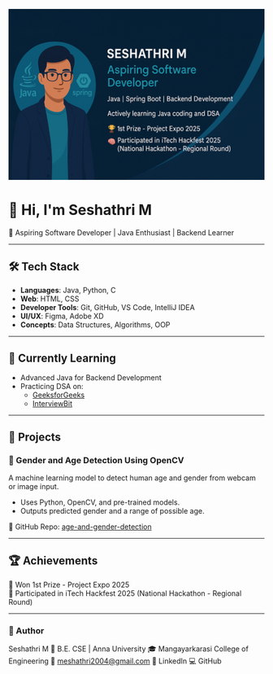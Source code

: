 ![Seshathri M Banner](./seshathri-banner.png)

# 👋 Hi, I'm Seshathri M

🎯 Aspiring Software Developer | Java Enthusiast | Backend Learner

---

## 🛠️ Tech Stack

- **Languages**: Java, Python, C  
- **Web**: HTML, CSS  
- **Developer Tools**: Git, GitHub, VS Code, IntelliJ IDEA  
- **UI/UX**: Figma, Adobe XD  
- **Concepts**: Data Structures, Algorithms, OOP  

---

## 🌱 Currently Learning

- Advanced Java for Backend Development
- Practicing DSA on:
  - [GeeksforGeeks](https://auth.geeksforgeeks.org/user/seshathri044)
  - [InterviewBit](https://www.interviewbit.com/profile/seshathri044)

---

## 📂 Projects

### 🎯 Gender and Age Detection Using OpenCV

A machine learning model to detect human age and gender from webcam or image input.

- Uses Python, OpenCV, and pre-trained models.
- Outputs predicted gender and a range of possible age.

📎 GitHub Repo: [age-and-gender-detection](https://github.com/seshathri044/age-and-gender-detection)

---
## 🏆 Achievements

🥇 Won 1st Prize - Project Expo 2025  
🧠 Participated in iTech Hackfest 2025 (National Hackathon - Regional Round) 

---
### 👤 Author
Seshathri M
📍 B.E. CSE | Anna University
🎓 Mangayarkarasi College of Engineering
📧 meshathri2004@gmail.com
🔗 LinkedIn
💻 GitHub
